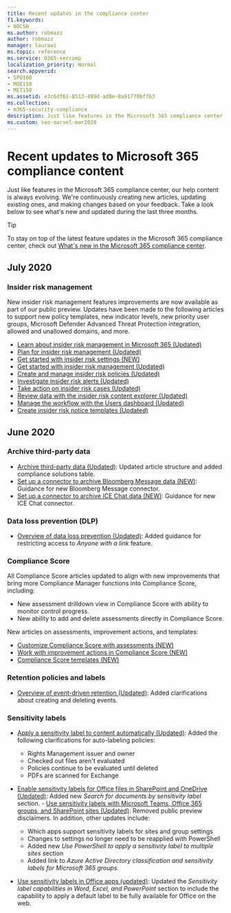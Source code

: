 ```yaml
---
title: Recent updates in the compliance center
f1.keywords:
- NOCSH
ms.author: robmazz
author: robmazz
manager: laurawi
ms.topic: reference
ms.service: O365-seccomp
localization_priority: Normal
search.appverid:
- SPO160
- MOE150
- MET150
ms.assetid: e3c6df61-8513-499d-ad8e-8a91770bff63
ms.collection:
- m365-security-compliance
description: Just like features in the Microsoft 365 compliance center, our help content is always evolving. Find out what's new and updated this month.
ms.custom: seo-marvel-mar2020
---
```


# Recent updates to Microsoft 365 compliance content

Just like features in the Microsoft 365 compliance center, our help content is always evolving. We're continuously creating new articles, updating existing ones, and making changes based on your feedback. Take a look below to see what's new and updated during the last three months.

> [!TIP]
> To stay on top of the latest feature updates in the Microsoft 365 compliance center, check out [What's new in the Microsoft 365 compliance center](whats-new.md).

## July 2020

### Insider risk management

New insider risk management features improvements are now available as part of our public preview. Updates have been made to the following articles to support new policy templates, new indicator levels, new priority user groups, Microsoft Defender Advanced Threat Protection integration, allowed and unallowed domains, and more.

- [Learn about insider risk management in Microsoft 365 (Updated)](insider-risk-management.md)
- [Plan for insider risk management (Updated)](insider-risk-management-plan.md)
- [Get started with insider risk settings (NEW)](insider-risk-management-settings.md)
- [Get started with insider risk management (Updated)](insider-risk-management-configure.md)
- [Create and manage insider risk policies (Updated)](insider-risk-management-policies.md)
- [Investigate insider risk alerts (Updated)](insider-risk-management-alerts.md)
- [Take action on insider risk cases (Updated)](insider-risk-management-cases.md)
- [Review data with the insider risk content explorer (Updated)](insider-risk-management-content-explorer.md)
- [Manage the workflow with the Users dashboard (Updated)](insider-risk-management-users.md)
- [Create insider risk notice templates (Updated)](insider-risk-management-notices.md)

## June 2020

### Archive third-party data

- [Archive third-party data (Updated)](archiving-third-party-data.md): Updated article structure and added compliance solutions table.
- [Set up a connector to archive Bloomberg Message data (NEW)](archive-bloomberg-message-data.md): Guidance for new Bloomberg Message connector.
- [Set up a connector to archive ICE Chat data (NEW)](archive-icechat-data.md): Guidance for new ICE Chat connector.

### Data loss prevention (DLP)

- [Overview of data loss prevention (Updated)](data-loss-prevention-policies.md): Added guidance for restricting access to *Anyone with a link* feature.

### Compliance Score

All Compliance Score articles updated to align with new improvements that bring more Compliance Manager functions into Compliance Score, including:

- New assessment drilldown view in Compliance Score with ability to monitor control progress.
- New ability to add and delete assessments directly in Compliance Score.

New articles on assessments, improvement actions, and templates:

- [Customize Compliance Score with assessments (NEW)](compliance-score-assessments.md)
- [Work with improvement actions in Compliance Score (NEW)](compliance-score-improvement-actions.md)
- [Compliance Score templates (NEW)](compliance-score-templates.md)

### Retention policies and labels

- [Overview of event-driven retention (Updated)](event-driven-retention.md): Added clarifications about creating and deleting events.

### Sensitivity labels

- [Apply a sensitivity label to content automatically (Updated)](apply-sensitivity-label-automatically.md): Added the following clarifications for auto-labeling policies:

    - Rights Management issuer and owner
    - Checked out files aren't evaluated
    - Policies continue to be evaluated until deleted
    - PDFs are scanned for Exchange

- [Enable sensitivity labels for Office files in SharePoint and OneDrive (Updated)](sensitivity-labels-sharepoint-onedrive-files.md): Added new *Search for documents by sensitivity label* section.
​​​​​​​- [Use sensitivity labels with Microsoft Teams, Office 365 groups, and SharePoint sites (Updated)](sensitivity-labels-teams-groups-sites.md): Removed public preview disclaimers. In addition, other updates include:

    - Which apps support sensitivity labels for sites and group settings
    - Changes to settings no longer need to be reapplied with PowerShell
    - Added new *Use PowerShell to apply a sensitivity label to multiple sites* section
    - Added link to *Azure Active Directory classification and sensitivity labels for Microsoft 365 groups*.
- [Use sensitivity labels in Office apps (updated)](apply-sensitivity-label-automatically.md): Updated the *Sensitivity label capabilities in Word, Excel, and PowerPoint* section to include the capability to apply a default label to be fully available for Office on the web.